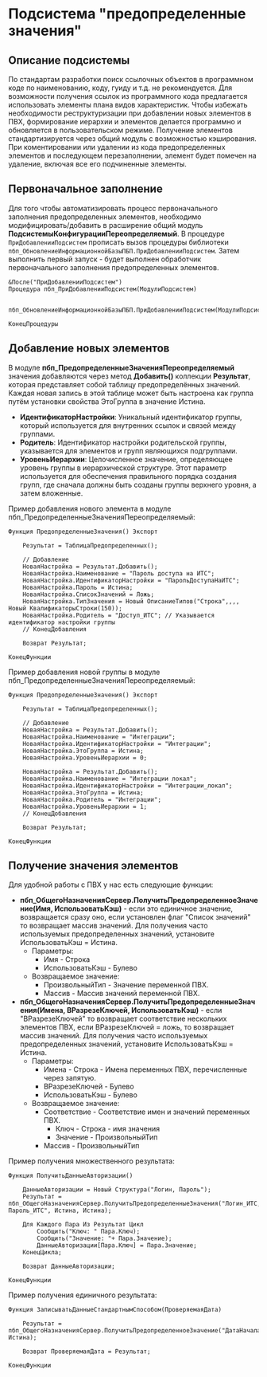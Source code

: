 # Подсистема "предопределенные значения"

## Описание подсистемы

По стандартам разработки поиск ссылочных объектов в программном коде по наименованию, коду, гуиду и т.д. не рекомендуется. Для возможности получения ссылок из программного кода предлагается использовать элементы плана видов характеристик. Чтобы избежать необходимости реструктуризации при добавлении новых элементов в ПВХ, формирование иерархии и элементов делается программно и обновляется в пользовательском режиме. Получение элементов стандартизируется через общий модуль с возможностью кэширования.
При коментировании или удалении из кода предопределенных элементов и последующем перезаполнении, элемент будет помечен на удаление, включая все его подчиненные элементы.

## Первоначальное заполнение

Для того чтобы автоматизировать процесс первоначального заполнения предопределенных элементов, необходимо модифицировать/добавить в расширение общий модуль **ПодсистемыКонфигурацииПереопределяемый**. 
В процедуре ``ПриДобавленииПодсистем`` прописать вызов процедуры библиотеки ``пбп_ОбновлениеИнформационнойБазыПБП.ПриДобавленииПодсистем``. Затем выполнить первый запуск - будет выполнен обработчик первоначального заполнения предопределенных элементов.

```BSL
&После("ПриДобавленииПодсистем")
Процедура пбп_ПриДобавленииПодсистем(МодулиПодсистем)
    
    пбп_ОбновлениеИнформационнойБазыПБП.ПриДобавленииПодсистем(МодулиПодсистем);
    
КонецПроцедуры
```

## Добавление новых элементов

В модуле **пбп_ПредопределенныеЗначенияПереопределяемый** значения добавляются через метод **Добавить()** коллекции **Результат**, которая представляет собой таблицу предопределённых значений. Каждая новая запись в этой таблице может быть настроена как группа путём установки свойства ЭтоГруппа в значение Истина.  
- **ИдентификаторНастройки**: Уникальный идентификатор группы, который используется для внутренних ссылок и связей между группами.  
- **Родитель**: Идентификатор настройки родительской группы, указывается для элементов и групп являющихся подгруппами.  
- **УровеньИерархии**: Целочисленное значение, определяющее уровень группы в иерархической структуре. Этот параметр используется для обеспечения правильного порядка создания групп, где сначала должны быть созданы группы верхнего уровня, а затем вложенные.

Пример добавления нового элемента в модуле пбп_ПредопределенныеЗначенияПереопределяемый:

```BSL
Функция ПредопределенныеЗначения() Экспорт

	Результат = ТаблицаПредопределенных();

	// Добавление
	НоваяНастройка = Результат.Добавить();
	НоваяНастройка.Наименование = "Пароль доступа на ИТС";
	НоваяНастройка.ИдентификаторНастройки = "ПарольДоступаНаИТС";
	НоваяНастройка.Пароль = Истина;
	НоваяНастройка.СписокЗначений = Ложь;
	НоваяНастройка.ТипЗначения = Новый ОписаниеТипов("Строка",,,, Новый КвалификаторыСтроки(150));
	НоваяНастройка.Родитель = "Доступ_ИТС"; // Указывается идентификатор настройки группы
	// КонецДобавления
	
	Возврат Результат;
	
КонецФункции
```

Пример добавления новой группы в модуле пбп_ПредопределенныеЗначенияПереопределяемый:

```BSL
Функция ПредопределенныеЗначения() Экспорт

	Результат = ТаблицаПредопределенных();

	// Добавление
	НоваяНастройка = Результат.Добавить();
	НоваяНастройка.Наименование = "Интеграции";
	НоваяНастройка.ИдентификаторНастройки = "Интеграции";
	НоваяНастройка.ЭтоГруппа = Истина;
	НоваяНастройка.УровеньИерархии = 0;
	
	НоваяНастройка = Результат.Добавить();
	НоваяНастройка.Наименование = "Интеграции локал";
	НоваяНастройка.ИдентификаторНастройки = "Интеграции_локал";
	НоваяНастройка.ЭтоГруппа = Истина;
	НоваяНастройка.Родитель = "Интеграции";
	НоваяНастройка.УровеньИерархии = 1;
	// КонецДобавления
	
	Возврат Результат;
	
КонецФункции
```

## Получение значения элементов

Для удобной работы с ПВХ у нас есть следующие функции:
 - **пбп_ОбщегоНазначенияСервер.ПолучитьПредопределенноеЗначение(Имя, ИспользоватьКэш)** - если это единичное значение, возвращается сразу оно, если установлен флаг "Список значений" то возвращает массив значений. Для получения часто используемых предопределенных значений, установите ИспользоватьКэш = Истина.
   - Параметры:
     - Имя - Строка
     - ИспользоватьКэш - Булево
   - Возвращаемое значение:
     - ПроизвольныйТип - Значение переменной ПВХ.
     - Массив - Массив значений переменной ПВХ.
 - **пбп_ОбщегоНазначенияСервер.ПолучитьПредопределенныеЗначения(Имена, ВРазрезеКлючей, ИспользоватьКэш)** - если "ВРазрезеКлючей" то возвращает соответствие нескольких элементов ПВХ, если ВРазрезеКлючей = ложь, то возвращает массив значений. Для получения часто используемых предопределенных значений, установите ИспользоватьКэш = Истина.
   - Параметры:
     - Имена - Строка - Имена переменных ПВХ, перечисленные через запятую.
     - ВРазрезеКлючей - Булево
     - ИспользоватьКэш - Булево
   - Возвращаемое значение:
     - Соответствие - Соответствие имен и значений переменных ПВХ.
       - Ключ - Строка - имя значения
       - Значение - ПроизвольныйТип
     - Массив - ПроизвольныйТип

Пример получения множественного результата:

```BSL
Функция ПолучитьДанныеАвторизации()

    ДанныеАвторизации = Новый Структура("Логин, Пароль");
    Результат = пбп_ОбщегоНазначенияСервер.ПолучитьПредопределенныеЗначения("Логин_ИТС, Пароль_ИТС", Истина, Истина);
    
    Для Каждого Пара Из Результат Цикл
        Сообщить("Ключ: " Пара.Ключ);
        Сообщить("Значение: "+ Пара.Значение);
        ДанныеАвторизации[Пара.Ключ] = Пара.Значение;
    КонецЦикла;

    Возврат ДанныеАвторизации;

КонецФункции
```

Пример получения единичного результата:

```BSL
Функция ЗаписыватьДанныеСтандартнымСпособом(ПроверяемаяДата)

    Результат = пбп_ОбщегоНазначенияСервер.ПолучитьПредопределенноеЗначение("ДатаНачалаЗаписиВРегистры", Истина);

    Возврат ПроверяемаяДата = Результат;

КонецФункции
```

